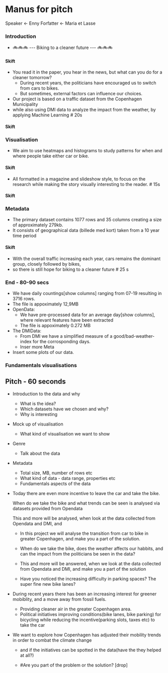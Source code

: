 # Manus for pitch
Speaker <- Enny
Forfatter <- Maria et Lasse

### Introduction
* 🚲🚲🚲 --- Biking to a cleaner future --- 🚲🚲🚲

#### Skift

* You read it in the paper, you hear in the news, but what can you do for a cleaner tomorrow? 
    - During recent years, the politicians have encouraged us to switch from cars to bikes.
    - But sometimes, external factors can influence our choices.
* Our project is based on a traffic dataset from the Copenhagen Municipality
* while also using DMI data to analyze the impact from the weather, by applying Machine Learning # 20s

#### Skift

### Visualisation
* We aim to use heatmaps and histograms to study patterns for when and where people take either car or bike.
#### Skift
* All formatted in a magazine and slideshow style, to focus on the research while making the story visually interesting to the reader. # 15s

#### Skift

### Metadata
* The primary dataset contains 1077 rows and 35 columns creating a size of approximately 279kb.
* It consists of geographical data (billede med kort) taken from a 10 year time period 
#### Skift
* With the overall traffic increasing each year, cars remains the dominant group, closely followed by bikes,
* so there is still hope for biking to a cleaner future  # 25 s


### End - 80-90 secs



  * We have daily countings[show columns] ranging from 07-19 resulting in 3716 rows. 
  * The file is appoximately 12,9MB
* OpenData: 
  * We have pre-processed data for an average day[show columns], where relevant features have been extracted
  * The file is appoximately 0.272 MB
* The DMIData:
  * From DMI we have a simplified measure of a good/bad-weather-index for the corrosponding days. 
  * Inser more Meta
* Insert some plots of our data. 




### Fundamentals visualisations


## Pitch - 60 seconds
* Introduction to the data and why
  * What is the idea?
  * Which datasets have we chosen and why?
  * Why is interesting
* Mock up of visualisation
  * What kind of visualisation we want to show
* Genre
  * Talk about the data
* Metadata
  * Total size, MB, number of rows etc
  * What kind of data - data range, properties etc
  * Fundamentals aspects of the data 





* Today there are even more incentive to leave the car and take the bike.

  When do we take the bike and what trends can be seen is analysed via datasets provided from Opendata

  This and more will be analysed, when look at the data collected from Opendata and DMI, and 
  * In this project we will analyse the transition from car to bike in greater Copenhagen, and make you a part of the solution.
  
  * When do we take the bike, does the weather affects our habbits, and can the impact from the politicians be seen in the data?
  * This and more will be answered, when we look at the data collected from Opendata and DMI, and make you a part of the solution

  * Have you noticed the increasing difficulty in parking spaces? The super fine new bike lanes? 

* During recent years there has been an increasing interest for greener mobiblity, and a move away from fossil fuels. 
  * Providing cleaner air in the greater Copenhagen area. 
  * Political initiatives improving conditions(bike lanes, bike parking) for bicycling while reducing the incentive(parking slots, taxes etc) to take the car
* We want to explore how Copenhagen has adjusted their mobility trends in order to combat the climate change 
  * and if the initiatives can be spotted in the data(have the they helped at all?)

  * #Are you part of the problem or the solution? [drop]